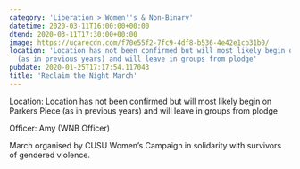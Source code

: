 ```yaml
---
category: 'Liberation > Women''s & Non-Binary'
datetime: 2020-03-11T16:00:00+00:00
dtend: 2020-03-11T17:30:00+00:00
image: https://ucarecdn.com/f70e55f2-7fc9-4df8-b536-4e42e1cb31b0/
location: 'Location has not been confirmed but will most likely begin on Parkers Piece
  (as in previous years) and will leave in groups from plodge'
pubdate: 2020-01-25T17:17:54.117043
title: 'Reclaim the Night March'
---
```

Location: Location has not been confirmed but will most likely begin on Parkers Piece (as in previous years) and will leave in groups from plodge

Officer: Amy (WNB Officer)

March organised by CUSU Women’s Campaign in solidarity with survivors of gendered violence.

